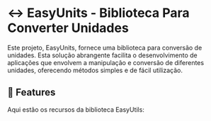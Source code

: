 # ↔️ EasyUnits - Biblioteca Para Converter Unidades

Este projeto, EasyUnits, fornece uma biblioteca para conversão de unidades. Esta solução abrangente facilita o desenvolvimento de aplicações que envolvem a manipulação e conversão de diferentes unidades, oferecendo métodos simples e de fácil utilização.

## 🚀 Features

Aqui estão os recursos da biblioteca EasyUtils:

